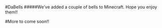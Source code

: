 #DaBells
#####We've added a couple of bells to Minecraft. Hope you enjoy them!!

#More to come soon!!
